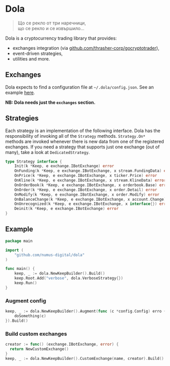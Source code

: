 # Dola

> Що се рекло от три наречници,  
> що се рекло и се извършило...

Dola is a cryptocurrency trading library that provides:

* exchanges integration (via [github.com/thrasher-corp/gocryptotrader](https://github.com/thrasher-corp/gocryptotrader)),
* event-driven strategies,
* utilities and more.

## Exchanges

Dola expects to find a configuration file at `~/.dola/config.json`.
See an example
[here](https://github.com/thrasher-corp/gocryptotrader/blob/master/config_example.json).

**NB: Dola needs just the `exchanges` section.**

## Strategies

Each strategy is an implementation of the following interface. Dola
has the responsibility of invoking all of the `Strategy` methods.
`Strategy.On*` methods are invoked whenever there is new data from one
of the registered exchanges. If you need a strategy that supports just
one exchange (out of many), take a look at `DedicatedStrategy`.

```go
type Strategy interface {
	Init(k *Keep, e exchange.IBotExchange) error
	OnFunding(k *Keep, e exchange.IBotExchange, x stream.FundingData) error
	OnPrice(k *Keep, e exchange.IBotExchange, x ticker.Price) error
	OnKline(k *Keep, e exchange.IBotExchange, x stream.KlineData) error
	OnOrderBook(k *Keep, e exchange.IBotExchange, x orderbook.Base) error
	OnOrder(k *Keep, e exchange.IBotExchange, x order.Detail) error
	OnModify(k *Keep, e exchange.IBotExchange, x order.Modify) error
	OnBalanceChange(k *Keep, e exchange.IBotExchange, x account.Change) error
	OnUnrecognized(k *Keep, e exchange.IBotExchange, x interface{}) error
	Deinit(k *Keep, e exchange.IBotExchange) error
}
```

## Example

```go
package main

import (
	"github.com/numus-digital/dola"
)

func main() {
	keep, _ := dola.NewKeepBuilder().Build()
	keep.Root.Add("verbose", dola.VerboseStrategy{})
	keep.Run()
}

```

### Augment config

```go
keep, _ := dola.NewKeepBuilder().Augment(func (c *config.Config) erro {
    doSomething(c)
}).Build()
```

### Build custom exchanges

```go
creator := func() (exchange.IBotExchange, error) {
  return NewCustomExchange()
}
keep, _ := dola.NewKeepBuilder().CustomExchange(name, creator).Build()
```
